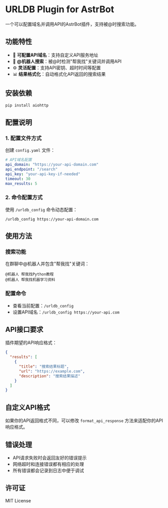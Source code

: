 # URLDB Plugin for AstrBot

一个可以配置域名并调用API的AstrBot插件，支持被@时搜索功能。

## 功能特性

- 🔧 **可配置API域名**：支持自定义API服务地址
- 📝 **@机器人搜索**：被@时检测"帮我找"关键词并调用API
- ⚙️ **灵活配置**：支持API密钥、超时时间等配置
- 📊 **结果格式化**：自动格式化API返回的搜索结果

## 安装依赖

```bash
pip install aiohttp
```

## 配置说明

### 1. 配置文件方式

创建 `config.yaml` 文件：

```yaml
# API域名配置
api_domain: "https://your-api-domain.com"
api_endpoint: "/search"
api_key: "your-api-key-if-needed"
timeout: 30
max_results: 5
```

### 2. 命令配置方式

使用 `/urldb_config` 命令动态配置：

```
/urldb_config https://your-api-domain.com
```

## 使用方法

### 搜索功能

在群聊中@机器人并包含"帮我找"关键词：

```
@机器人 帮我找Python教程
@机器人 帮我找机器学习资料
```

### 配置命令

- 查看当前配置：`/urldb_config`
- 设置API域名：`/urldb_config https://your-api.com`

## API接口要求

插件期望的API响应格式：

```json
{
  "results": [
    {
      "title": "搜索结果标题",
      "url": "https://example.com",
      "description": "搜索结果描述"
    }
  ]
}
```

## 自定义API格式

如果你的API返回格式不同，可以修改 `format_api_response` 方法来适配你的API响应格式。

## 错误处理

- API请求失败时会返回友好的错误提示
- 网络超时和连接错误都有相应的处理
- 所有错误都会记录到日志中便于调试

## 许可证

MIT License
